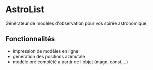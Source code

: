 # AstroList
Générateur de modèles d'observation pour vos soirée astronomique.


## Fonctionnalités
- impression de modèles en ligne
- génération des positions azimutale
- modèle pré complété à partir de l'objet (magn, const,...)



